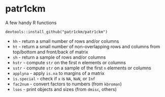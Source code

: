 # patr1ckm
A few handy R functions

    devtools::install_github("patr1ckm/patr1ckm")

- `hh` - return a small number of rows and/or columns
- `ht` - return a small number of non-overlapping rows and columns from top/bottom and front/back of matrix
- `sh` - return a sample of rows and/or columns
- `hstr` - compute `str` on the first n elements or columns
- `sstr` - compute `str` on a sample of the first `n` elements or columns
- `applyna` - apply `is.na` to margins of a matrix
- `is.special` - check if `x` is `NA`, `NaN`, or `Inf`
- `fac2num` - convert factors to numbers (from `kbroman`)
- `lsos` - print objects and sizes (from `dmisc`, others)

